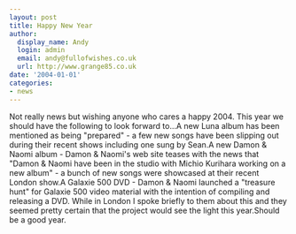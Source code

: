 ```yaml
---
layout: post
title: Happy New Year
author:
  display_name: Andy
  login: admin
  email: andy@fullofwishes.co.uk
  url: http://www.grange85.co.uk
date: '2004-01-01'
categories:
- news
---
```


Not really news but wishing anyone who cares a happy 2004. This year we should have the following to look forward to...A new Luna album has been mentioned as being "prepared" - a few new songs have been slipping out during their recent shows including one sung by Sean.A new Damon & Naomi album - Damon & Naomi's web site teases with the news that "Damon & Naomi have been in the studio with Michio Kurihara working on a new album" - a bunch of new songs were showcased at their recent London show.A Galaxie 500 DVD - Damon & Naomi launched a "treasure hunt" for Galaxie 500 video material with the intention of compiling and releasing a DVD. While in London I spoke briefly to them about this and they seemed pretty certain that the project would see the light this year.Should be a good year.


